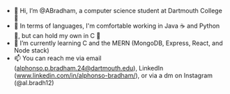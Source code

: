 - 👋 Hi, I’m @ABradham, a computer science student at Dartmouth College🌲
- 🧪 In terms of languages, I'm comfortable working in Java ☕ and Python 🐍, but can hold my own in C 🌊
- 🌱 I’m currently learning C and the MERN (MongoDB, Express, React, and Node stack)
- 📫 You can reach me via email (alphonso.p.bradham.24@dartmouth.edu), LinkedIn (www.linkedin.com/in/alphonso-bradham/), or via a dm on Instagram (@al.bradh12)
